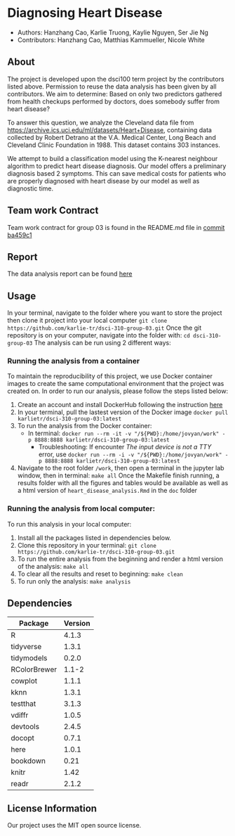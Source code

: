# Diagnosing Heart Disease
- Authors: Hanzhang Cao, Karlie Truong, Kaylie Nguyen, Ser Jie Ng
- Contributors: Hanzhang Cao, Matthias Kammueller, Nicole White

## About
The project is developed upon the dsci100 term project by the contributors listed above. Permission to reuse the data analysis has been given by all contributors. We aim to determine: Based on only two predictors gathered from health checkups performed by doctors, does somebody suffer from heart disease?

To answer this question, we analyze the Cleveland data file from https://archive.ics.uci.edu/ml/datasets/Heart+Disease, containing data collected by Robert Detrano at the V.A. Medical Center, Long Beach and Cleveland Clinic Foundation in 1988. This dataset contains 303 instances. 

We attempt to build a classification model using the K-nearest neighbour algorithm to predict heart disease diagnosis. Our model offers a preliminary diagnosis based 2 symptoms. This can save medical costs for patients who are properly diagnosed with heart disease by our model as well as diagnostic time. 

## Team work Contract
Team work contract for group 03 is found in the README.md file in [commit ba459c1](https://github.com/karlie-tr/dsci-310-group-03/tree/ba459c1340d4a1efffd9a90d9d0eecddbd498a81)

## Report
The data analysis report can be found [here](https://github.com/karlie-tr/dsci-310-group-03/blob/1c9dee99b0c500339d5705034ac46a6c5b25daaa/heart_disease_classification.ipynb)

## Usage
In your terminal, navigate to the folder where you want to store the project then clone it project into your local computer 
    ```git clone https://github.com/karlie-tr/dsci-310-group-03.git```
Once the git repository is on your computer, navigate into the folder with:
    ```cd dsci-310-group-03```
The analysis can be run using 2 different ways:
### Running the analysis from a container
To maintain the reproducibility of this project, we use Docker container images to create the same computational environment that the project was created on. In order to run our analysis, please follow the steps listed below:
1. Create an account and install DockerHub following the instruction [here](https://docs.docker.com/get-docker/)
2. In your terminal, pull the lastest version of the Docker image
    ```docker pull karlietr/dsci-310-group-03:latest```
3. To run the analysis from the Docker container:
    - In terminal:
    ```docker run --rm -it -v "/${PWD}:/home/jovyan/work" -p 8888:8888 karlietr/dsci-310-group-03:latest```
        - Troubleshooting:
        If encounter *The input device is not a TTY* error, use
        ```docker run --rm -i -v "/${PWD}:/home/jovyan/work" -p 8888:8888 karlietr/dsci-310-group-03:latest```
 4. Navigate to the root folder `/work`, then open a terminal in the jupyter lab window, then in terminal:
    ```make all```
    Once the Makefile finish running, a results folder with all the figures and tables would be available as well as a html version of `heart_disease_analysis.Rmd` in the `doc` folder

### Running the analysis from local computer:
To run this analysis in your local computer:
1. Install all the packages listed in dependencies below.
2. Clone this repository in your terminal:
    ```git clone https://github.com/karlie-tr/dsci-310-group-03.git```
3. To run the entire analysis from the beginning and render a html version of the analysis:
   ```make all```
4. To clear all the results and reset to beginning:
   ```make clean```
5. To run only the analysis:
   ```make analysis```

## Dependencies
|Package | Version |
|--------|---------|
|R|4.1.3|
|tidyverse |1.3.1|
|tidymodels|0.2.0|
|RColorBrewer|1.1-2|
|cowplot|1.1.1|
|kknn|1.3.1|
|testthat|3.1.3|
|vdiffr|1.0.5|
|devtools|2.4.5|
|docopt|0.7.1|
|here|1.0.1|
|bookdown|0.21|
|knitr|1.42|
|readr|2.1.2|

## License Information
Our project uses the MIT open source license.


